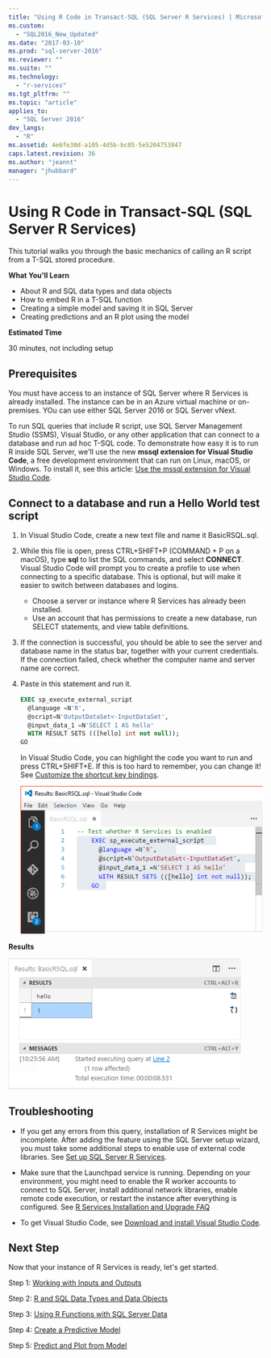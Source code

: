 ```yaml
---
title: "Using R Code in Transact-SQL (SQL Server R Services) | Microsoft Docs"
ms.custom: 
  - "SQL2016_New_Updated"
ms.date: "2017-03-10"
ms.prod: "sql-server-2016"
ms.reviewer: ""
ms.suite: ""
ms.technology: 
  - "r-services"
ms.tgt_pltfrm: ""
ms.topic: "article"
applies_to: 
  - "SQL Server 2016"
dev_langs: 
  - "R"
ms.assetid: 4e6fe30d-a105-4d5b-bc05-5e5204753847
caps.latest.revision: 36
ms.author: "jeannt"
manager: "jhubbard"
---
```

# Using R Code in Transact-SQL (SQL Server R Services)
This tutorial walks you through the basic mechanics of calling an R script from a T-SQL stored procedure. 

**What You'll Learn**

+ About R and SQL data types and data objects
+ How to embed R in a T-SQL function 
+ Creating a simple model and saving it in SQL Server
+ Creating predictions and an R plot using the model   

**Estimated Time**

30 minutes, not including setup 

## Prerequisites

You must have access to an instance of SQL Server where R Services is already installed. The instance can be in an Azure virtual machine or on-premises. YOu can use either SQL Server 2016 or SQL Server vNext.


To run SQL queries that include R script, use SQL Server Management Studio (SSMS), Visual Studio, or any other application that can connect to a database and run ad hoc T-SQL code. To demonstrate how easy it is to run R inside SQL Server, we'll use the new **mssql extension for Visual Studio Code**, a free development environment that can run on Linux, macOS, or Windows. To install it, see this article: [Use the mssql extension for Visual Studio Code](https://docs.microsoft.com/sql/linux/sql-server-linux-develop-use-vscode).


## Connect to a database and run a Hello World test script

1. In Visual Studio Code, create a new text file and name it BasicRSQL.sql.
2. While this file is open, press CTRL+SHIFT+P (COMMAND + P on a macOS), type **sql** to list the SQL commands, and select **CONNECT**. Visual Studio Code will prompt you to create a profile to use when connecting to a specific database. This is optional, but will make it easier to switch between databases and logins.
    + Choose a server or instance where R Services has already been installed.
    + Use an account that has permissions to create a new database, run SELECT statements, and view table definitions.
2. If the connection is successful, you should be able to see the server and database name in the status bar, together with your current credentials. If the connection failed, check whether the computer name and server name are correct.
3. Paste in this statement and run it. 

    ```sql   
    EXEC sp_execute_external_script  
      @language =N'R',    
      @script=N'OutputDataSet<-InputDataSet',      
      @input_data_1 =N'SELECT 1 AS hello'    
      WITH RESULT SETS (([hello] int not null));    
    GO    
    ```   

    In Visual Studio Code, you can highlight the code you want to run and press CTRL+SHIFT+E. If this is too hard to remember, you can change it! See [Customize the shortcut key bindings](https://github.com/Microsoft/vscode-mssql/wiki/customize-shortcuts).  

    ![rsql-basictut_hello1code](../../../advanced-analytics/r-services/tutorials/media/rsql-basictut-hello1code.PNG)

**Results**

![rsql_basictut_hello1](../../../advanced-analytics/r-services/tutorials/media/rsql-basictut-hello1.PNG)
   
## Troubleshooting

+ If you get any errors from this query, installation of R Services might be incomplete. After adding the feature using the SQL Server setup wizard, you must take some additional steps to enable use of external code libraries.  See [Set up SQL Server R Services](../../../advanced-analytics/r-services/set-up-sql-server-r-services-in-database.md).

+ Make sure that the Launchpad service is running. Depending on your environment, you might need to enable the R worker accounts to connect to SQL Server, install additional network libraries, enable remote code execution, or restart the instance after everything is configured. See
[R Services Installation and Upgrade FAQ](../../../advanced-analytics/r-services/upgrade-and-installation-faq-sql-server-r-services.md)

+ To get Visual Studio Code, see [Download and install Visual Studio Code](https://code.visualstudio.com/Download).

## Next Step

Now that your instance of R Services is ready, let's get started. 

Step 1: [Working with Inputs and Outputs](../../../advanced-analytics/r-services/tutorials/working-with-inputs-and-outputs-r-in-t-sql-tutorial.md)

Step 2: [R and SQL Data Types and Data Objects](../../../advanced-analytics/r-services/tutorials/r-and-sql-data-types-and-data-objects-r-in-t-sql-tutorial.md)

Step 3: [Using R Functions with SQL Server Data](../../../advanced-analytics/r-services/tutorials/using-r-functions-with-sql-server-data-r-in-t-sql-tutorial.md)

Step 4:  [Create a Predictive Model](../../../advanced-analytics/r-services/tutorials/create-a-predictive-model-r-in-t-sql-tutorial.md)

Step 5:  [Predict and Plot from Model](../../../advanced-analytics/r-services/tutorials/predict-and-plot-from-model-r-in-t-sql-tutorial.md)
